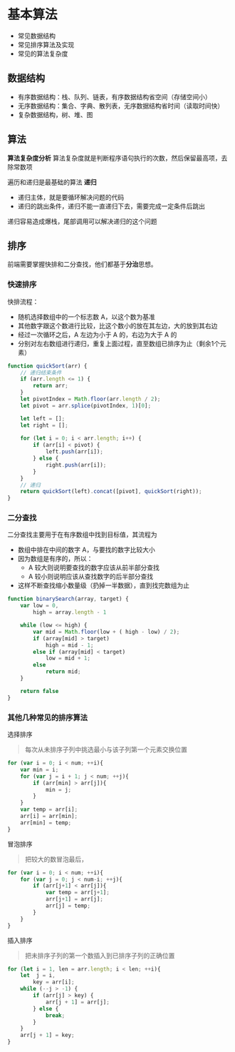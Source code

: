 基本算法
===
* 常见数据结构
* 常见排序算法及实现
* 常见的算法复杂度


## 数据结构
* 有序数据结构：栈、队列、链表，有序数据结构省空间（存储空间小）
* 无序数据结构：集合、字典、散列表，无序数据结构省时间（读取时间快）
* 复杂数据结构，树、堆、图

## 算法
**算法复杂度分析**
算法复杂度就是判断程序语句执行的次数，然后保留最高项，去除常数项

遍历和递归是最基础的算法
**递归**
* 递归主体，就是要循环解决问题的代码
* 递归的跳出条件，递归不能一直递归下去，需要完成一定条件后跳出

递归容易造成爆栈，尾部调用可以解决递归的这个问题

## 排序
前端需要掌握快排和二分查找，他们都基于**分治**思想。

### 快速排序
快排流程：
* 随机选择数组中的一个标志数 A，以这个数为基准
* 其他数字跟这个数进行比较，比这个数小的放在其左边，大的放到其右边
* 经过一次循环之后，A 左边为小于 A 的，右边为大于 A 的
* 分别对左右数组进行递归，重复上面过程，直至数组已排序为止（剩余1个元素）

```js
function quickSort(arr) {
    // 递归结束条件
    if (arr.length <= 1) {
        return arr;
    }
    let pivotIndex = Math.floor(arr.length / 2);
    let pivot = arr.splice(pivotIndex, 1)[0];

    let left = [];
    let right = [];
    
    for (let i = 0; i < arr.length; i++) {
        if (arr[i] < pivot) {
            left.push(arr[i]);
        } else {
            right.push(arr[i]);
        }
    }
    // 递归
    return quickSort(left).concat([pivot], quickSort(right));
}
```

### 二分查找
二分查找主要用于在有序数组中找到目标值，其流程为
* 数组中排在中间的数字 A，与要找的数字比较大小
* 因为数组是有序的，所以： 
    * A 较大则说明要查找的数字应该从前半部分查找
    * A 较小则说明应该从查找数字的后半部分查找
* 这样不断查找缩小数量级（扔掉一半数据），直到找完数组为止

```js
function binarySearch(array, target) {
    var low = 0,
        high = array.length - 1

    while (low <= high) {
        var mid = Math.floor(low + ( high - low) / 2);
        if (array[mid] > target)
            high = mid - 1;
        else if (array[mid] < target)
            low = mid + 1;
        else
            return mid;
    }

    return false
}
```

### 其他几种常见的排序算法
选择排序
> 每次从未排序子列中挑选最小与该子列第一个元素交换位置
```js
for (var i = 0; i < num; ++i){
    var min = i;
    for (var j = i + 1; j < num; ++j){
        if (arr[min] > arr[j]){
            min = j;
        }
    }
    var temp = arr[i];
    arr[i] = arr[min];
    arr[min] = temp;
}
```

冒泡排序
> 把较大的数冒泡最后，
```js
for (var i = 0; i < num; ++i){
    for (var j = 0; j < num-i; ++j){
        if (arr[j+1] < arr[j]){
            var temp = arr[j+1];
            arr[j+1] = arr[j];
            arr[j] = temp;
        }
    }
}
```
插入排序
> 把未排序子列的第一个数插入到已排序子列的正确位置
```js
for (let i = 1, len = arr.length; i < len; ++i){
    let  j = i,
        key = arr[i];
    while (--j > -1) {
        if (arr[j] > key) {
            arr[j + 1] = arr[j];
        } else {
            break;
        }
    }
    arr[j + 1] = key;
}

```